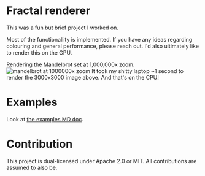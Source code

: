 # Fractal renderer

This was a fun but brief project I worked on.

Most of the functionallity is implemented.
If you have any ideas regarding colouring and general performance, please reach out.
I'd also ultimately like to render this on the GPU.

Rendering the Mandelbrot set at 1,000,000x zoom.
![mandelbrot at 1000000x zoom](screenshots/mandelbrot-1000000x.avif)
It took my shitty laptop ~1 second to render the 3000x3000 image above. And that's on the CPU!

# Examples

Look at [the examples MD doc](examples.md).

# Contribution

This project is dual-licensed under Apache 2.0 or MIT.
All contributions are assumed to also be.
